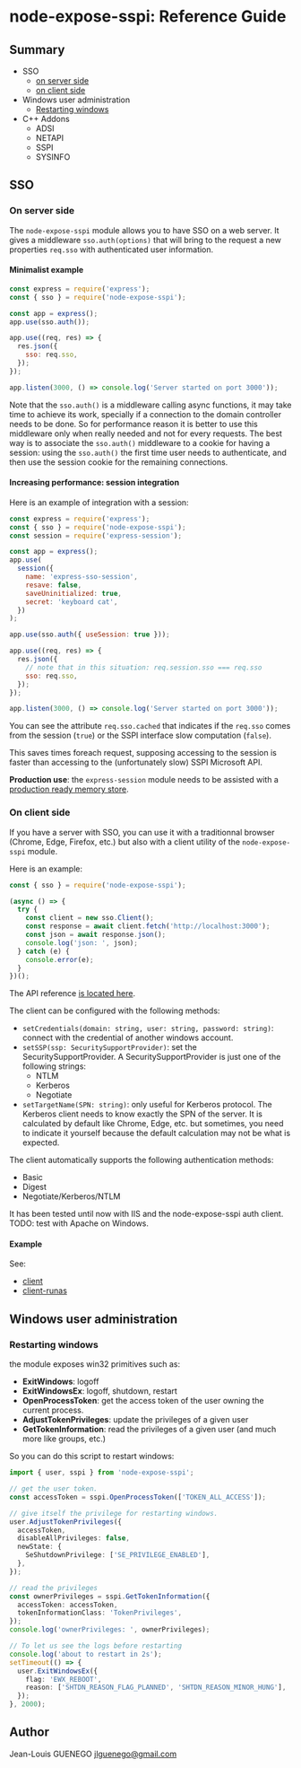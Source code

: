 # node-expose-sspi: Reference Guide

## Summary

- SSO
  - [on server side](#On-server-side)
  - [on client side](#On-client-side)
- Windows user administration
  - [Restarting windows](#Restarting-windows)
- C++ Addons
  - ADSI
  - NETAPI
  - SSPI
  - SYSINFO

## SSO

### On server side

The `node-expose-sspi` module allows you to have SSO on a web server. It gives a
middleware `sso.auth(options)` that will bring to the request a new properties
`req.sso` with authenticated user information.

#### Minimalist example

```js
const express = require('express');
const { sso } = require('node-expose-sspi');

const app = express();
app.use(sso.auth());

app.use((req, res) => {
  res.json({
    sso: req.sso,
  });
});

app.listen(3000, () => console.log('Server started on port 3000'));
```

Note that the `sso.auth()` is a middleware calling async functions, it may take
time to achieve its work, specially if a connection to the domain controller
needs to be done. So for performance reason it is better to use this middleware
only when really needed and not for every requests. The best way is to associate
the `sso.auth()` middleware to a cookie for having a session: using the
`sso.auth()` the first time user needs to authenticate, and then use the session
cookie for the remaining connections.

#### Increasing performance: session integration

Here is an example of integration with a session:

```js
const express = require('express');
const { sso } = require('node-expose-sspi');
const session = require('express-session');

const app = express();
app.use(
  session({
    name: 'express-sso-session',
    resave: false,
    saveUninitialized: true,
    secret: 'keyboard cat',
  })
);

app.use(sso.auth({ useSession: true }));

app.use((req, res) => {
  res.json({
    // note that in this situation: req.session.sso === req.sso
    sso: req.sso,
  });
});

app.listen(3000, () => console.log('Server started on port 3000'));
```

You can see the attribute `req.sso.cached` that indicates if the `req.sso` comes
from the session (`true`) or the SSPI interface slow computation (`false`).

This saves times foreach request, supposing accessing to the session is faster
than accessing to the (unfortunately slow) SSPI Microsoft API.

**Production use**: the `express-session` module needs to be assisted with a
[production ready memory store](https://github.com/expressjs/session#compatible-session-stores).

### On client side

If you have a server with SSO, you can use it with a traditionnal browser
(Chrome, Edge, Firefox, etc.) but also with a client utility of the
`node-expose-sspi` module.

Here is an example:

```js
const { sso } = require('node-expose-sspi');

(async () => {
  try {
    const client = new sso.Client();
    const response = await client.fetch('http://localhost:3000');
    const json = await response.json();
    console.log('json: ', json);
  } catch (e) {
    console.error(e);
  }
})();
```

The API reference [is located here](../api/classes/_src_sso_client_.client.md).

The client can be configured with the following methods:

- `setCredentials(domain: string, user: string, password: string)`: connect with
  the credential of another windows account.
- `setSSP(ssp: SecuritySupportProvider)`: set the SecuritySupportProvider. A
  SecuritySupportProvider is just one of the following strings:
  - NTLM
  - Kerberos
  - Negotiate
- `setTargetName(SPN: string)`: only useful for Kerberos protocol. The Kerberos
  client needs to know exactly the SPN of the server. It is calculated by
  default like Chrome, Edge, etc. but sometimes, you need to indicate it
  yourself because the default calculation may not be what is expected.

The client automatically supports the following authentication methods:

- Basic
- Digest
- Negotiate/Kerberos/NTLM

It has been tested until now with IIS and the node-expose-sspi auth client.
TODO: test with Apache on Windows.

#### Example

See:

- [client](../../examples/client)
- [client-runas](../../examples/client-runas)

## Windows user administration

### Restarting windows

the module exposes win32 primitives such as:

- **ExitWindows**: logoff
- **ExitWindowsEx**: logoff, shutdown, restart
- **OpenProcessToken**: get the access token of the user owning the current
  process.
- **AdjustTokenPrivileges**: update the privileges of a given user
- **GetTokenInformation**: read the privileges of a given user (and much more
  like groups, etc.)

So you can do this script to restart windows:

```ts
import { user, sspi } from 'node-expose-sspi';

// get the user token.
const accessToken = sspi.OpenProcessToken(['TOKEN_ALL_ACCESS']);

// give itself the privilege for restarting windows.
user.AdjustTokenPrivileges({
  accessToken,
  disableAllPrivileges: false,
  newState: {
    SeShutdownPrivilege: ['SE_PRIVILEGE_ENABLED'],
  },
});

// read the privileges
const ownerPrivileges = sspi.GetTokenInformation({
  accessToken: accessToken,
  tokenInformationClass: 'TokenPrivileges',
});
console.log('ownerPrivileges: ', ownerPrivileges);

// To let us see the logs before restarting
console.log('about to restart in 2s');
setTimeout(() => {
  user.ExitWindowsEx({
    flag: 'EWX_REBOOT',
    reason: ['SHTDN_REASON_FLAG_PLANNED', 'SHTDN_REASON_MINOR_HUNG'],
  });
}, 2000);
```

## Author

Jean-Louis GUENEGO <jlguenego@gmail.com>
